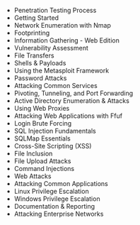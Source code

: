 - Penetration Testing Process 
- Getting Started 
- Network Enumeration with Nmap 
- Footprinting 
- Information Gathering - Web Edition 
- Vulnerability Assessment 
- File Transfers
- Shells & Payloads
- Using the Metasploit Framework
- Password Attacks
- Attacking Common Services
- Pivoting, Tunneling, and Port Forwarding
- Active Directory Enumeration & Attacks
- Using Web Proxies
- Attacking Web Applications with Ffuf
- Login Brute Forcing
- SQL Injection Fundamentals 
- SQLMap Essentials
- Cross-Site Scripting (XSS)
- File Inclusion
- File Upload Attacks
- Command Injections
- Web Attacks
- Attacking Common Applications
- Linux Privilege Escalation
- Windows Privilege Escalation
- Documentation & Reporting
- Attacking Enterprise Networks
